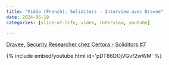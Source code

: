 ```yaml
---
title: "Vidéo (French): Soliditors - Interview avec Dravee"
date: 2024-06-19
categories: [slice-of-life, video, interview, youtube]

---
```


[Dravee, Security Researcher chez Certora - Soliditors #7](https://youtu.be/yl25Rf0BKnw?si=pDT86DOjVGvf2wWM)

{% include embed/youtube.html id='pDT86DOjVGvf2wWM' %}